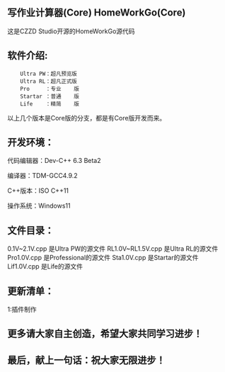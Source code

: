 写作业计算器(Core)   HomeWorkGo(Core)
----------------------------------------------------------------------------------
这是CZZD Studio开源的HomeWorkGo源代码

软件介绍:
----------------------------------------------------------------------------------
        Ultra PW：超凡预览版
        Ultra RL：超凡正式版
        Pro     ：专业    版
        Startar ：普通    版
        Life    ：精简    版
以上几个版本是Core版的分支，都是有Core版开发而来。

开发环境：
----------------------------------------------------------------------------------
代码编辑器：Dev-C++ 6.3 Beta2

编译器：TDM-GCC4.9.2

C++版本：ISO C++11

操作系统：Windows11

文件目录：
-----------------------------------------------------------------------------------
0.1V~2.1V.cpp 是Ultra PW的源文件
RL1.0V~RL1.5V.cpp 是Ultra RL的源文件
Pro1.0V.cpp 是Professional的源文件
Sta1.0V.cpp 是Startar的源文件
Lif1.0V.cpp 是Life的源文件

更新清单：
------------------------------------------------------------------------------------
1:插件制作

更多请大家自主创造，希望大家共同学习进步！
-
最后，献上一句话：祝大家无限进步！
-
